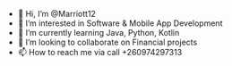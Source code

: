 - 👋 Hi, I’m @Marriott12
- 👀 I’m interested in Software & Mobile App Development
- 🌱 I’m currently learning Java, Python, Kotlin
- 💞️ I’m looking to collaborate on Financial projects
- 📫 How to reach me via call +260974297313

<!---
Marriott12/Marriott12 is a ✨ special ✨ repository because its `README.md` (this file) appears on your GitHub profile.
You can click the Preview link to take a look at your changes.
--->
